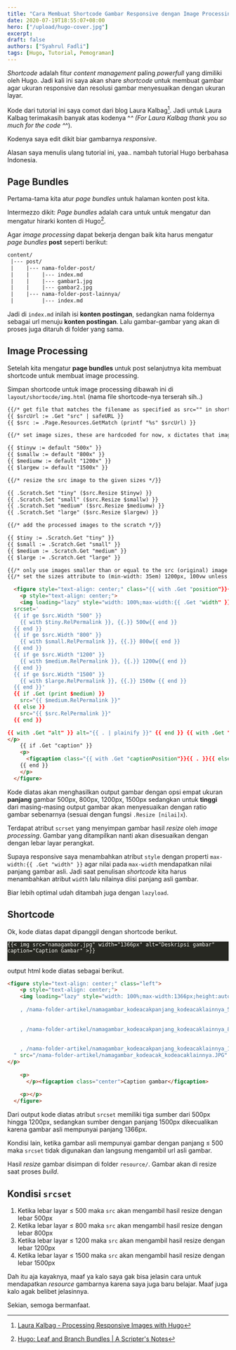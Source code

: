 ```yaml
---
title: "Cara Membuat Shortcode Gambar Responsive dengan Image Processing di Hugo"
date: 2020-07-19T18:55:07+08:00
hero: ["/upload/hugo-cover.jpg"]
excerpt:
draft: false
authors: ["Syahrul Fadli"]
tags: [Hugo, Tutorial, Pemograman]
---
```


*Shortcode* adalah fitur *content management* paling *powerfull* yang dimiliki oleh Hugo. Jadi kali ini saya akan share *shortcode* untuk membuat gambar agar ukuran responsive dan resolusi gambar menyesuaikan dengan ukuran layar.

Kode dari tutorial ini saya comot dari blog Laura Kalbag[^1]. Jadi untuk Laura Kalbag terimakasih banyak atas kodenya ^_^ (For Laura Kalbag thank you so much for the code ^_^).

[^1]: [Laura Kalbag - Processing Responsive Images with Hugo](https://laurakalbag.com/processing-responsive-images-with-hugo/)

Kodenya saya edit dikit biar gambarnya *responsive*.

Alasan saya menulis ulang tutorial ini, yaa.. nambah tutorial Hugo berbahasa Indonesia.

## Page Bundles

Pertama-tama kita atur *page bundles* untuk halaman konten post kita.

Intermezzo dikit: *Page bundles* adalah cara untuk untuk mengatur dan mengatur hirarki konten di Hugo[^2].

[^2]: [Hugo: Leaf and Branch Bundles | A Scripter's Notes](https://scripter.co/hugo-leaf-and-branch-bundles/)

Agar *image processing* dapat bekerja dengan baik kita harus mengatur *page bundles* **post** seperti berikut:

```html
content/
 |--- post/
 |    |--- nama-folder-post/
 |    |    |--- index.md
 |    |    |--- gambar1.jpg
 |    |    |--- gambar2.jpg
 |    |--- nama-folder-post-lainnya/
 |         |--- index.md
```

Jadi di `index.md` inilah isi **konten postingan**, sedangkan nama foldernya sebagai url menuju **konten postingan**. Lalu gambar-gambar yang akan di proses juga ditaruh di folder yang sama.

## Image Processing

Setelah kita mengatur **page bundles** untuk post selanjutnya kita membuat shortcode untuk membuat image processing.

Simpan shortcode untuk image processing dibawah ini di `layout/shortocde/img.html` (nama file shortcode-nya terserah sih..)

```html
{{/* get file that matches the filename as specified as src="" in shortcode */}}
{{ $srcUrl := .Get "src" | safeURL }}
{{ $src := .Page.Resources.GetMatch (printf "%s" $srcUrl) }}

{{/* set image sizes, these are hardcoded for now, x dictates that images are resized to this width */}}

{{ $tinyw := default "500x" }}
{{ $smallw := default "800x" }}
{{ $mediumw := default "1200x" }}
{{ $largew := default "1500x" }}

{{/* resize the src image to the given sizes */}}

{{ .Scratch.Set "tiny" ($src.Resize $tinyw) }}
{{ .Scratch.Set "small" ($src.Resize $smallw) }}
{{ .Scratch.Set "medium" ($src.Resize $mediumw) }}
{{ .Scratch.Set "large" ($src.Resize $largew) }}

{{/* add the processed images to the scratch */}}

{{ $tiny := .Scratch.Get "tiny" }}
{{ $small := .Scratch.Get "small" }}
{{ $medium := .Scratch.Get "medium" }}
{{ $large := .Scratch.Get "large" }}

{{/* only use images smaller than or equal to the src (original) image size, as Hugo will upscale small images */}}
{{/* set the sizes attribute to (min-width: 35em) 1200px, 100vw unless overridden in shortcode */}}

  <figure style="text-align: center;" class="{{ with .Get "position"}}{{ . }}{{ else -}} left {{- end }}" >
    <p style="text-align: center;">
    <img loading="lazy" style="width: 100%;max-width:{{ .Get "width" }};height:auto"
  srcset='
  {{ if ge $src.Width "500" }}
    {{ with $tiny.RelPermalink }}, {{.}} 500w{{ end }}
  {{ end }}
  {{ if ge $src.Width "800" }}
    {{ with $small.RelPermalink }}, {{.}} 800w{{ end }}
  {{ end }}
  {{ if ge $src.Width "1200" }}
    {{ with $medium.RelPermalink }}, {{.}} 1200w{{ end }}
  {{ end }}
  {{ if ge $src.Width "1500" }}
    {{ with $large.RelPermalink }}, {{.}} 1500w {{ end }}
  {{ end }}'
  {{ if .Get (print $medium) }}
    src="{{ $medium.RelPermalink }}"
  {{ else }}
    src="{{ $src.RelPermalink }}"
  {{ end }}

{{ with .Get "alt" }} alt="{{ . | plainify }}" {{ end }} {{ with .Get "style" }} style="{{ . | safeCSS }}" {{ end }} />
</p>
    {{ if .Get "caption" }}
    <p>
      <figcaption class="{{ with .Get "captionPosition"}}{{ . }}{{ else -}} center {{- end }}" {{ with .Get "captionStyle" }} style="{{ . | safeCSS }}" {{ end }}>{{ .Get "caption" }}</figcaption>
    {{ end }}
    </p>
  </figure>
```

Kode diatas akan menghasilkan output gambar dengan opsi empat ukuran **panjang** gambar 500px, 800px, 1200px, 1500px sedangkan untuk **tinggi** dari masing-masing output gambar akan menyesuaikan dengan ratio gambar sebenarnya (sesuai dengan fungsi `.Resize [nilai]x`).

Terdapat atribut `scrset` yang menyimpan gambar hasil *resize* oleh *image processing*. Gambar yang ditampilkan nanti akan disesuaikan dengan dengan lebar layar perangkat.

Supaya responsive saya menambahkan atribut `style` dengan properti `max-width:{{ .Get "width" }}` agar nilai pada `max-width` mendapatkan nilai panjang gambar asli. Jadi saat penulisan *shortcode* kita harus menambahkan atribut `width` lalu nilainya diisi panjang asli gambar.

Biar lebih optimal udah ditambah juga dengan `lazyload`.

## Shortcode
Ok, kode diatas dapat dipanggil dengan shortcode berikut.

<div class="code-toolbar">
<pre style="color:#f8f8f2;background-color:#272822;-moz-tab-size:4;-o-tab-size:4;tab-size:4" class="language-html line-numbers"><code class="language-html" data-lang="html">{{&lt; img src=&quot;namagambar.jpg&quot; width=&quot;1366px&quot; alt=&quot;Deskripsi gambar&quot; caption=&quot;Caption Gambar&quot; &gt;}}
</code>
</pre>
</div>

output html kode diatas sebagai berikut.

```html
<figure style="text-align: center;" class="left">
    <p style="text-align: center;">
    <img loading="lazy" style="width: 100%;max-width:1366px;height:auto" srcset="
  
    , /nama-folder-artikel/namagambar_kodeacakpanjang_kodeacaklainnya_500x0_resize_q75_box.JPG 500w
  
  
    , /nama-folder-artikel/namagambar_kodeacakpanjang_kodeacaklainnya_800x0_resize_q75_box.JPG 800w
  
  
    , /nama-folder-artikel/namagambar_kodeacakpanjang_kodeacaklainnya_1200x0_resize_q75_box.JPG 1200w
  " src="/nama-folder-artikel/namagambar_kodeacak_kodeacaklainnya.JPG" alt="Deskripsi gambar">
</p>
    
    <p>
      </p><figcaption class="center">Caption gambar</figcaption>
    
    <p></p>
  </figure>
  ```

  Dari output kode diatas atribut `srcset` memiliki tiga sumber dari 500px hingga 1200px, sedangkan sumber dengan panjang 1500px dikecualikan karena gambar asli mempunyai panjang 1366px.

  Kondisi lain, ketika gambar asli mempunyai gambar dengan panjang ≤ 500 maka `srcset` tidak digunakan dan langsung mengambil url asli gambar. 

  Hasil *resize* gambar disimpan di folder `resource/`. Gambar akan di resize saat proses *build*.

## Kondisi `srcset`
1. Ketika lebar layar ≤ 500 maka `src` akan mengambil hasil resize dengan lebar 500px
2. Ketika lebar layar ≤ 800 maka `src` akan mengambil hasil resize dengan lebar 800px
3. Ketika lebar layar ≤ 1200 maka `src` akan mengambil hasil resize dengan lebar 1200px
4. Ketika lebar layar ≤ 1500 maka `src` akan mengambil hasil resize dengan lebar 1500px

Dah itu aja kayaknya, maaf ya kalo saya gak bisa jelasin cara untuk mendapatkan *resource* gambarnya karena saya juga baru belajar. Maaf juga kalo agak belibet jelasinnya.

Sekian, semoga bermanfaat.